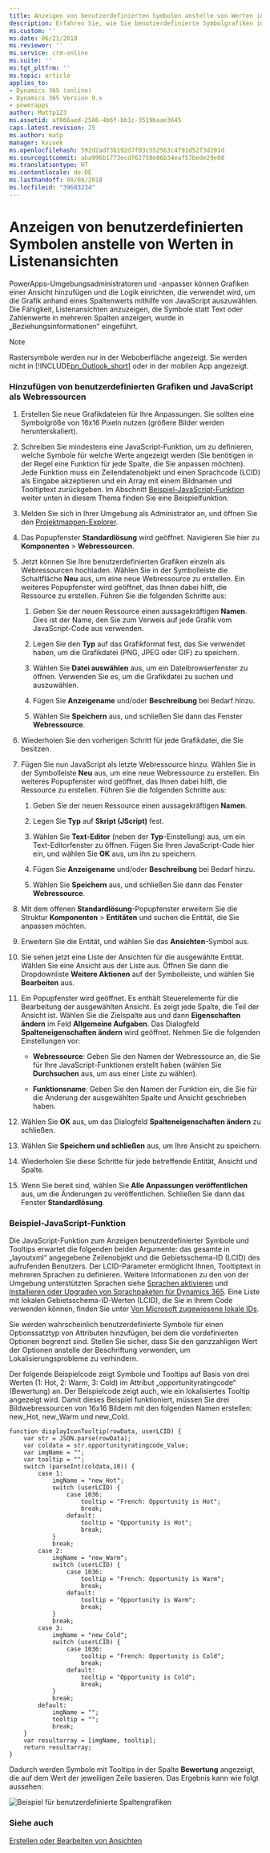 ```yaml
---
title: Anzeigen von benutzerdefinierten Symbolen anstelle von Werten in Listenansichten mit PowerApps | Microsoft-Dokumentation
description: Erfahren Sie, wie Sie benutzerdefinierte Symbolgrafiken in einer Ansicht anzeigen
ms.custom: ''
ms.date: 06/21/2018
ms.reviewer: ''
ms.service: crm-online
ms.suite: ''
ms.tgt_pltfrm: ''
ms.topic: article
applies_to:
- Dynamics 365 (online)
- Dynamics 365 Version 9.x
- powerapps
author: Mattp123
ms.assetid: af866aed-2586-4b6f-bb1c-3519baae3645
caps.latest.revision: 25
ms.author: matp
manager: kvivek
ms.openlocfilehash: 592d2ad73b192d7f03c552563c4f91d52f3d201d
ms.sourcegitcommit: aba996b1773ecdf62758e06b34eaf57bede29e08
ms.translationtype: HT
ms.contentlocale: de-DE
ms.lasthandoff: 08/08/2018
ms.locfileid: "39683234"
---
```

# <a name="display-custom-icons-instead-of-values-in-list-views"></a>Anzeigen von benutzerdefinierten Symbolen anstelle von Werten in Listenansichten

<a name="GridIcons"></a>   

 PowerApps-Umgebungsadministratoren und -anpasser können Grafiken einer Ansicht hinzufügen und die Logik einrichten, die verwendet wird, um die Grafik anhand eines Spaltenwerts mithilfe von JavaScript auszuwählen. Die Fähigkeit, Listenansichten anzuzeigen, die Symbole statt Text oder Zahlenwerte in mehreren Spalten anzeigen, wurde in „Beziehungsinformationen” eingeführt. 
  
> [!NOTE]
>  Rastersymbole werden nur in der Weboberfläche angezeigt. Sie werden nicht in [!INCLUDE[pn_Outlook_short](../../includes/pn-outlook-short.md)] oder in der mobilen App angezeigt.  
  
### <a name="add-custom-graphics-and-javascript-as-web-resources"></a>Hinzufügen von benutzerdefinierten Grafiken und JavaScript als Webressourcen  
  
1.  Erstellen Sie neue Grafikdateien für Ihre Anpassungen. Sie sollten eine Symbolgröße von 16x16 Pixeln nutzen (größere Bilder werden herunterskaliert).  
  
2.  Schreiben Sie mindestens eine JavaScript-Funktion, um zu definieren, welche Symbole für welche Werte angezeigt werden (Sie benötigen in der Regel eine Funktion für jede Spalte, die Sie anpassen möchten). Jede Funktion muss ein Zeilendatenobjekt und einen Sprachcode (LCID) als Eingabe akzeptieren und ein Array mit einem Bildnamen und Tooltiptext zurückgeben. Im Abschnitt [Beispiel-JavaScript-Funktion](#SampleJavascript) weiter unten in diesem Thema finden Sie eine Beispielfunktion.  
  
3.  Melden Sie sich in Ihrer Umgebung als Administrator an, und öffnen Sie den [Projektmappen-Explorer](../model-driven-apps/advanced-navigation.md#solution-explorer).  
  
4.  Das Popupfenster **Standardlösung** wird geöffnet. Navigieren Sie hier zu **Komponenten** > **Webressourcen**.  
  
5.  Jetzt können Sie Ihre benutzerdefinierten Grafiken einzeln als Webressourcen hochladen. Wählen Sie in der Symbolleiste die Schaltfläche **Neu** aus, um eine neue Webressource zu erstellen. Ein weiteres Popupfenster wird geöffnet, das Ihnen dabei hilft, die Ressource zu erstellen. Führen Sie die folgenden Schritte aus:  
  
    1.  Geben Sie der neuen Ressource einen aussagekräftigen **Namen**. Dies ist der Name, den Sie zum Verweis auf jede Grafik vom JavaScript-Code aus verwenden.  
  
    2.  Legen Sie den **Typ** auf das Grafikformat fest, das Sie verwendet haben, um die Grafikdatei (PNG, JPEG oder GIF) zu speichern.  
  
    3.  Wählen Sie **Datei auswählen** aus, um ein Dateibrowserfenster zu öffnen. Verwenden Sie es, um die Grafikdatei zu suchen und auszuwählen.  
  
    4.  Fügen Sie **Anzeigename** und/oder **Beschreibung** bei Bedarf hinzu.  
  
    5.  Wählen Sie **Speichern** aus, und schließen Sie dann das Fenster **Webressource**.  
  
6.  Wiederholen Sie den vorherigen Schritt für jede Grafikdatei, die Sie besitzen.  
  
7.  Fügen Sie nun JavaScript als letzte Webressource hinzu. Wählen Sie in der Symbolleiste **Neu** aus, um eine neue Webressource zu erstellen. Ein weiteres Popupfenster wird geöffnet, das Ihnen dabei hilft, die Ressource zu erstellen. Führen Sie die folgenden Schritte aus:  
  
    1.  Geben Sie der neuen Ressource einen aussagekräftigen **Namen**.  
  
    2.  Legen Sie **Typ** auf **Skript (JScript)** fest.  
  
    3.  Wählen Sie **Text-Editor** (neben der **Typ**-Einstellung) aus, um ein Text-Editorfenster zu öffnen. Fügen Sie Ihren JavaScript-Code hier ein, und wählen Sie **OK** aus, um ihn zu speichern.  
  
    4.  Fügen Sie **Anzeigename** und/oder **Beschreibung** bei Bedarf hinzu.  
  
    5.  Wählen Sie **Speichern** aus, und schließen Sie dann das Fenster **Webressource**.  
  
8.  Mit dem offenen **Standardlösung**-Popupfenster erweitern Sie die Struktur **Komponenten** > **Entitäten** und suchen die Entität, die Sie anpassen möchten.  
  
9. Erweitern Sie die Entität, und wählen Sie das **Ansichten**-Symbol aus.  
  
10. Sie sehen jetzt eine Liste der Ansichten für die ausgewählte Entität. Wählen Sie eine Ansicht aus der Liste aus. Öffnen Sie dann die Dropdownliste **Weitere Aktionen** auf der Symbolleiste, und wählen Sie **Bearbeiten** aus.  
  
11. Ein Popupfenster wird geöffnet. Es enthält Steuerelemente für die Bearbeitung der ausgewählten Ansicht. Es zeigt jede Spalte, die Teil der Ansicht ist. Wählen Sie die Zielspalte aus und dann **Eigenschaften ändern** im Feld **Allgemeine Aufgaben**. Das Dialogfeld **Spalteneigenschaften ändern** wird geöffnet. Nehmen Sie die folgenden Einstellungen vor:  
  
    - **Webressource**: Geben Sie den Namen der Webressource an, die Sie für Ihre JavaScript-Funktionen erstellt haben (wählen Sie **Durchsuchen** aus, um aus einer Liste zu wählen).  
  
    - **Funktionsname**: Geben Sie den Namen der Funktion ein, die Sie für die Änderung der ausgewählten Spalte und Ansicht geschrieben haben.  
  
12. Wählen Sie **OK** aus, um das Dialogfeld **Spalteneigenschaften ändern** zu schließen.  
  
13. Wählen Sie **Speichern und schließen** aus, um Ihre Ansicht zu speichern.  
  
14. Wiederholen Sie diese Schritte für jede betreffende Entität, Ansicht und Spalte.  
  
15. Wenn Sie bereit sind, wählen Sie **Alle Anpassungen veröffentlichen** aus, um die Änderungen zu veröffentlichen. Schließen Sie dann das Fenster **Standardlösung**.  
  
<a name="SampleJavascript"></a>   

### <a name="sample-javascript-function"></a>Beispiel-JavaScript-Funktion  
 Die JavaScript-Funktion zum Anzeigen benutzerdefinierter Symbole und Tooltips erwartet die folgenden beiden Argumente: das gesamte in „layoutxml“ angegebene Zeilenobjekt und die Gebietsschema-ID (LCID) des aufrufenden Benutzers. Der LCID-Parameter ermöglicht Ihnen, Tooltiptext in mehreren Sprachen zu definieren. Weitere Informationen zu den von der Umgebung unterstützten Sprachen siehe [Sprachen aktivieren](https://docs.microsoft.com/dynamics365/customer-engagement/admin/enable-languages) und [Installieren oder Upgraden von Sprachpaketen für Dynamics 365](https://technet.microsoft.com/library/hh699674.aspx). Eine Liste mit lokalen Gebietsschema-ID-Werten (LCID), die Sie in Ihrem Code verwenden können, finden Sie unter [Von Microsoft zugewiesene lokale IDs](https://go.microsoft.com/fwlink/?linkid=829588).

  
 Sie werden wahrscheinlich benutzerdefinierte Symbole für einen Optionssatztyp von Attributen hinzufügen, bei dem die vordefinierten Optionen begrenzt sind. Stellen Sie sicher, dass Sie den ganzzahligen Wert der Optionen anstelle der Beschriftung verwenden, um Lokalisierungsprobleme zu verhindern.  
  
 Der folgende Beispielcode zeigt Symbole und Tooltips auf Basis von drei Werten (1: Hot, 2: Warm, 3: Cold) im Attribut „opportunityratingcode“ (Bewertung) an. Der Beispielcode zeigt auch, wie ein lokalisiertes Tooltip angezeigt wird. Damit dieses Beispiel funktioniert, müssen Sie drei Bildwebressourcen von 16x16 Bildern mit den folgenden Namen erstellen: new_Hot, new_Warm und new_Cold.  
  
```  
function displayIconTooltip(rowData, userLCID) {      
    var str = JSON.parse(rowData);  
    var coldata = str.opportunityratingcode_Value;  
    var imgName = "";  
    var tooltip = "";  
    switch (parseInt(coldata,10)) { 
        case 1:  
            imgName = "new_Hot";  
            switch (userLCID) {  
                case 1036:  
                    tooltip = "French: Opportunity is Hot";  
                    break;  
                default:  
                    tooltip = "Opportunity is Hot";  
                    break;  
            }  
            break;  
        case 2:  
            imgName = "new_Warm";  
            switch (userLCID) {  
                case 1036:  
                    tooltip = "French: Opportunity is Warm";  
                    break;  
                default:  
                    tooltip = "Opportunity is Warm";  
                    break;  
            }  
            break;  
        case 3:  
            imgName = "new_Cold";  
            switch (userLCID) {  
                case 1036:  
                    tooltip = "French: Opportunity is Cold";  
                    break;  
                default:  
                    tooltip = "Opportunity is Cold";  
                    break;  
            }  
            break;  
        default:  
            imgName = "";  
            tooltip = "";  
            break;  
    }  
    var resultarray = [imgName, tooltip];  
    return resultarray;  
}  
```  
  
 Dadurch werden Symbole mit Tooltips in der Spalte **Bewertung** angezeigt, die auf dem Wert der jeweiligen Zeile basieren. Das Ergebnis kann wie folgt aussehen:  
  
 ![Beispiel für benutzerdefinierte Spaltengrafiken](media/custom-column-graphics-example.png "Beispiel für benutzerdefinierte Spaltengrafiken")  
 
 ### <a name="see-also"></a>Siehe auch
 [Erstellen oder Bearbeiten von Ansichten](../model-driven-apps/create-edit-views.md)
